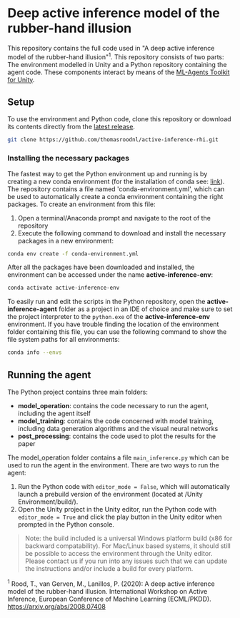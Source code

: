 # Deep active inference model of the rubber-hand illusion

This repository contains the full code used in "A deep active inference model of the rubber-hand illusion"<sup>1</sup>. This repository consists of two parts: The environment modelled in Unity and a Python repository containing the agent code. These components interact by means of the [ML-Agents Toolkit for Unity](https://github.com/Unity-Technologies/ml-agents).


## Setup
To use the environment and Python code, clone this repository or download its contents directly from the [latest release](#releases). 
```sh
git clone https://github.com/thomasroodnl/active-inference-rhi.git
```
### Installing the necessary packages
The fastest way to get the Python environment up and running is by creating a new conda environment (for the installation of conda see: [link](https://conda.io/projects/conda/en/latest/user-guide/install/index.html)). The repository contains a file named 'conda-environment.yml', which can be used to automatically create a conda environment containing the right packages. To create an environment from this file:
1. Open a terminal/Anaconda prompt and navigate to the root of the repository
2. Execute the following command to download and install the necessary packages in a new environment:
```sh
conda env create -f conda-environment.yml
```
After all the packages have been downloaded and installed, the environment can be accessed under the name **active-inference-env**:
```sh
conda activate active-inference-env
```
To easily run and edit the scripts in the Python repository, open the **active-inference-agent** folder as a project in an IDE of choice and make sure to set the project interpreter to the `python.exe` of the **active-inference-env** environment. If you have trouble finding the location of the environment folder containing this file, you can use the following command to show the file system paths for all environments:
```sh
conda info --envs
```


## Running the agent
The Python project contains three main folders:
* **model_operation**: contains the code necessary to run the agent, including the agent itself
* **model_training**: contains the code concerned with model training, including data generation algorithms and the visual neural networks
* **post_processing**: contains the code used to plot the results for the paper


The model_operation folder contains a file `main_inference.py` which can be used to run the agent in the environment. There are two ways to run the agent:
1. Run the Python code with `editor_mode = False`, which will automatically launch a prebuild version of the environment (located at /Unity Environment/build/).
2. Open the Unity project in the Unity editor, run the Python code with `editor_mode = True` and click the play button in the Unity editor when prompted in the Python console.
> Note: the build included is a universal Windows platform build (x86 for backward compatability). For Mac/Linux based systems, it should still be possible to access the environment through the Unity editor. Please contact us if you run into any issues such that we can update the instructions and/or include a build for every platform.  


<sup>1</sup> Rood, T., van Gerven, M., Lanillos, P. (2020): A deep active inference model of the rubber-hand illusion. International Workshop on Active Inference, European Conference of Machine Learning (ECML/PKDD). https://arxiv.org/abs/2008.07408
